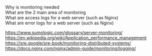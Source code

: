 Why is monitoring needed  
What are the 2 main area of monitoring  
What are access logs for a web server (such as Nginx)  
What are error logs for a web server (such as Nginx)  
  
https://www.sumologic.com/glossary/server-monitoring/  
https://en.wikipedia.org/wiki/Application_performance_management  
https://sre.google/sre-book/monitoring-distributed-systems/  
https://docs.nginx.com/nginx/admin-guide/monitoring/logging/
